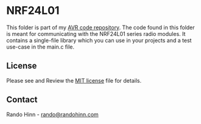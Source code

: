 # NRF24L01

This folder is part of my [AVR code repository](https://github.com/randohinn/AVR). The code found in this folder is meant for communicating with the NRF24L01 series radio modules. It contains
a single-file library which you can use in your projects and a test use-case in the main.c file.


## License

Please see and Review the [MIT license](https://github.com/randohinn/AVR/blob/master/LICENSE) file for details.

## Contact

Rando Hinn - rando@randohinn.com